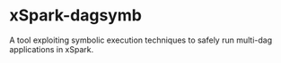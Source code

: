 # xSpark-dagsymb
A tool exploiting symbolic execution techniques to safely run multi-dag applications in xSpark.
